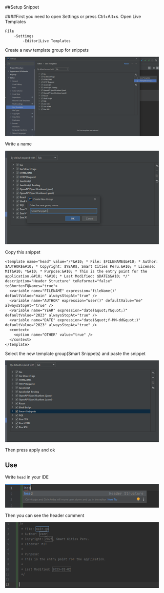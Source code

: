 ##Setup Snippet

####First you need to open Settings or press Ctrl+Alt+s.
Open Live Templates
```
File
    -Settings
        -Editor|Live Templates
```
Create a new template group for snippets

![](settings1.PNG)

Write a name

![](settings2.PNG)

Copy this snippet
```
<template name="head" value="/*&#10; * File: $FILENAME$&#10; * Author: $AUTHOR$&#10; * Copyright: $YEAR$, Smart Cities Peru.&#10; * License: MIT&#10; *&#10; * Purpose:&#10; * This is the entry point for the application.&#10; *&#10; * Last Modified: $DATE$&#10; */" description="Header Structure" toReformat="false" toShortenFQNames="true">
  <variable name="FILENAME" expression="fileName()" defaultValue="main" alwaysStopAt="true" />
  <variable name="AUTHOR" expression="user()" defaultValue="me" alwaysStopAt="true" />
  <variable name="YEAR" expression="date(&quot;Y&quot;)" defaultValue="2023" alwaysStopAt="true" />
  <variable name="DATE" expression="date(&quot;Y-MM-dd&quot;)" defaultValue="2023" alwaysStopAt="true" />
  <context>
    <option name="OTHER" value="true" />
  </context>
</template>
```
Select the new template group(Smart Snippets) and paste the snippet 

![](settings3.PNG)

Then press apply and ok

## Use 

Write ```head``` in your IDE

![](settings4.PNG)

Then you can see the header comment

![](settings5.PNG)
